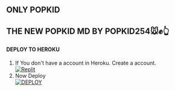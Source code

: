 ## ONLY POPKID

## THE NEW POPKID MD BY POPKID254🐭✊👆 

#### DEPLOY TO HEROKU 

1. If You don't have a account in Heroku. Create a account.
    <br>
<a href='https://heroku.com' target="_blank"><img alt='Replit' src='https://img.shields.io/badge/-Create-pink?style=for-the-badge&logo=heroku'/></a>
   <br>
2. Now Deploy
    <br>
<a href='https://heroku.com/deploy?template=https://github.com/popkidmods/smart-tech' target="_blank"><img alt='DEPLOY' src='https://img.shields.io/badge/-DEPLOY-cream?style=for-the-badge&logo=heroku'/></a>


